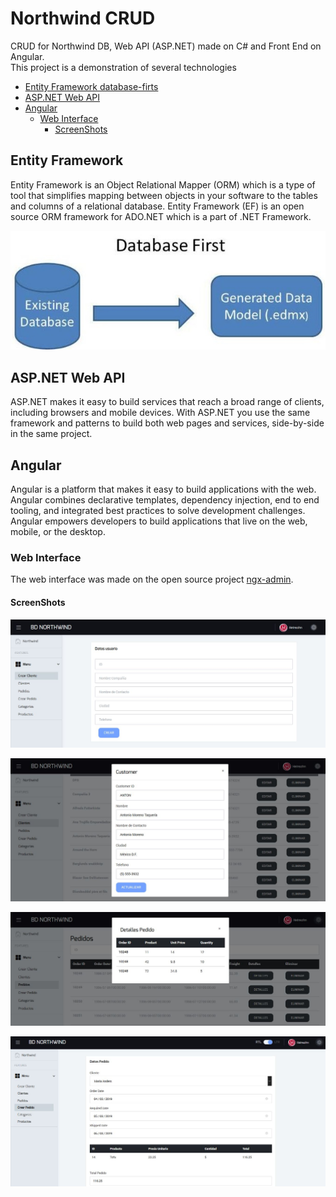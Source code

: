 # Northwind CRUD
CRUD for Northwind DB, Web API (ASP.NET) made on C# and Front End on Angular.  
This project is a demonstration of several technologies

* [Entity Framework database-firts](#entity-framework)
* [ASP.NET Web API](#asp.net-web-api)
* [Angular](#angular)
  * [Web Interface](#web-interface)
    * [ScreenShots](#screenshots)

## Entity Framework

Entity Framework is an Object Relational Mapper (ORM) which is a type of tool that simplifies mapping between objects in your software to the tables and columns of a relational database. Entity Framework (EF) is an open source ORM framework for ADO.NET which is a part of .NET Framework.

![database-firts](img/database-First.jpg)

## ASP.NET Web API

ASP.NET makes it easy to build services that reach a broad range of clients, including browsers and mobile devices. With ASP.NET you use the same framework and patterns to build both web pages and services, side-by-side in the same project.

## Angular

Angular is a platform that makes it easy to build applications with the web. Angular combines declarative templates, dependency injection, end to end tooling, and integrated best practices to solve development challenges. Angular empowers developers to build applications that live on the web, mobile, or the desktop.

### Web Interface

The web interface was made on the open source project [ngx-admin](https://akveo.github.io/ngx-admin/).

#### ScreenShots

![1](img/1.JPG)

![2](img/2.JPG)

![3](img/3.JPG)

![4](img/4.JPG)

